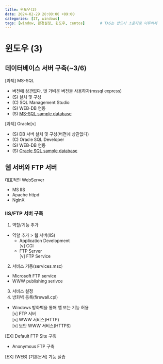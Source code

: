 ```yaml
---
title: 윈도우(3)
date: 2024-02-29 20:00:00 +09:00
categories: [IT, windows]
tags: [window, 환경설정, 윈도우, centos]		# TAG는 반드시 소문자로 이루어져야함!
---
```


# 윈도우 (3)

## 데이터베이스 서버 구축(~3/6)
[과제] MS-SQL  
* 버전에 상관없다. 벗 가벼운 버전을 사용하자(mssql express)  
* (S) 설치 및 구성
* (C) SQL Management Studio 
* (S) WEB-DB 연동
* (S) [MS-SQL sample database](https://www.sqlservertutorial.net/getting-started/load-sample-database/)

[과제] Oracle[v]  
- (S) DB 서버 설치 및 구성(버전에 상관없다)
- (C) Oracle SQL Developer 
- (S) WEB-DB 연동
- (S) [Oracle SQL sample database](https://www.oracletutorial.com/getting-started/oracle-sample-database/)

## 웹 서버와 FTP 서버

대표적인 WebServer
- MS IIS
- Apache httpd
- NginX

### IIS/FTP 서버 구축
1. 역할/기능 추가
- 역할 추가 > 웹 서버(IIS)
    - Application Development  
    [v] CGI 
    - FTP Server  
    [v] FTP Service
2. 서비스 기동(services.msc)
* Microsoft FTP service
* WWW publishing serivce
3. 서비스 설정
4. 방화벽 등록(firewall.cpl)
- Windows 방화벽을 통해 앱 또는 기능 허용  
    [v] FTP 서버  
    [v] WWW 서비스(HTTP)  
    [v] 보안 WWW 서비스(HTTPS)   

[EX] Default FTP Site 구축
- Anonymous FTP 구축

[EX] (WEB) [기본문서] 기능 실습  

